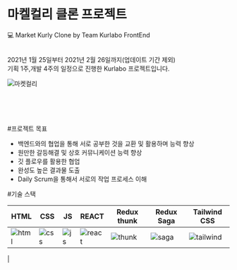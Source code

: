 # 마켈컬리 클론 프로젝트

💻 Market Kurly Clone
by Team Kurlabo FrontEnd

<br>
2021년 1월 25일부터 2021년 2월 26일까지(업데이트 기간 제외) <br>기획 1주,개발 4주의 일정으로 진행한 Kurlabo 프로젝트입니다.

<br>

![마켓컬리](https://user-images.githubusercontent.com/76701139/120295932-96a9e680-c302-11eb-8ad1-d2e6f272518d.gif)


<br>
<br>
<br>
<br>
#프로젝트 목표
<ul>
  <li>백엔드와의 협업을 통해 서로 공부한 것을 교환 및 활용하며 능력 향상</li>
<li>원만한 갈등해결 및 상호 커뮤니케이션 능력 향상</li>
<li>깃 플로우를 활용한 협업</li>
<li>완성도 높은 결과물 도출</li>
<li>Daily Scrum을 통해서 서로의 작업 프로세스 이해</li>
</ul>
#기술 스택

HTML|CSS|JS|REACT|Redux thunk|Redux Saga|Tailwind CSS|
|------|---|---|---|---|---|---|
|![html](https://user-images.githubusercontent.com/76701139/120313236-ab8f7580-c314-11eb-9d8b-c1c54dc8ae7e.png)|![css](https://user-images.githubusercontent.com/76701139/120313248-b0ecc000-c314-11eb-9c59-8700b9769577.png)|![js](https://user-images.githubusercontent.com/76701139/120313265-b518dd80-c314-11eb-877e-87af6c676202.png)|![react](https://user-images.githubusercontent.com/76701139/120313697-530ca800-c315-11eb-9af0-762a405ed38e.png)|![thunk](https://user-images.githubusercontent.com/76701139/120310844-c7dde300-c311-11eb-83e4-6f14b554da86.png)|![saga](https://user-images.githubusercontent.com/76701139/120313671-48eaa980-c315-11eb-9f7a-9a940375c483.png)|![tailwind](https://user-images.githubusercontent.com/76701139/120313633-3a03f700-c315-11eb-9fc7-965b4c568361.png)|
|














